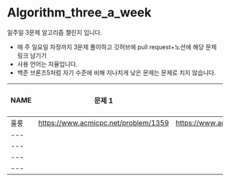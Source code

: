 # Algorithm_three_a_week
일주일 3문제 알고리즘 챌린지 입니다.

- 매 주 일요일 자정까지 3문제 풀이하고 깃허브에 pull request+노션에 해당 문제 링크 남기기
- 사용 언어는 자율입니다.
- 백준 브론즈5처럼 자기 수준에 비해 지나치게 낮은 문제는 문제로 치지 않습니다.


| NAME | 문제 1| 문제 2| 문제 3|
| ------ | ------ | ------ | ------ |
| 훌룽 | https://www.acmicpc.net/problem/1359 | https://www.acmicpc.net/problem/2961  |  | 
| --- |  |  |  | 
| --- |  |  |  | 
| --- |  |  |  | 
| --- |  |  |  | 
